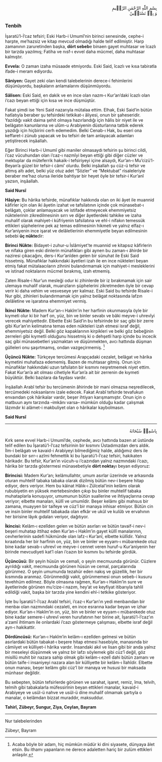 <p class="arabic" dir="rtl">بِسْمِ اللّٰهِ الرَّحْمٰنِ الرَّحٖيمِ<br/>وَ بِهٖ نَسْتَعٖينُ</p>

### Tenbih
İşaratü’l-İ’caz tefsiri; Eski Harb-i Umumî’nin birinci senesinde, cephe-i harpte, me’hazsiz ve kitap mevcud olmadığı halde telif edilmiştir. Harp zamanının zaruretinden başka, **dört sebeb**e binaen gayet muhtasar ve îcazlı bir tarzda yazılmış; Fatiha ve nısf-ı evvel daha mücmel, daha muhtasar kalmıştır.

**Evvela:** O zaman izaha müsaade etmiyordu. Eski Said, îcazlı ve kısa tabiratla ifade-i meram ediyordu.

**Sâniyen:** Gayet zeki olan kendi talebelerinin derece-i fehimlerini düşünüyordu, başkaların anlamalarını düşünmüyordu.

**Sâlisen:** Eski Said, en dakik ve en ince olan nazm-ı Kur’an’daki îcazlı olan i’cazı beyan ettiği için kısa ve ince düşmüştür.

Fakat şimdi ise Yeni Said nazarıyla mütalaa ettim. Elhak, Eski Said’in bütün hatîatıyla beraber şu tefsirdeki tetkikat-ı âliyesi, onun bir şaheseridir. Yazıldığı vakit daima şehit olmaya hazırlandığı için hâlis bir niyet ile ve belâgatın kanunlarına ve ulûm-u Arabiyenin düsturlarına tatbik ederek yazdığı için hiçbirini cerh edemedim. Belki Cenab-ı Hak, bu eseri ona keffaret-i zünub yapacak ve bu tefsiri de tam anlayacak adamları yetiştirecek inşâallah.

Eğer Birinci Harb-i Umumî gibi maniler olmasaydı tefsirin şu birinci cildi, i’caz vücuhundan olan i’caz-ı nazmîyi beyan ettiği gibi diğer cüzler ve mektuplar da müteferrik hakaik-i tefsiriyeyi içine alsaydı, Kur’an-ı Mu’cizü’l-Beyan’a güzel bir tefsir-i câmi’ olurdu. Belki inşâallah şu cüz-ü tefsir ve altmış altı adet, belki yüz otuz adet “Sözler” ve “Mektubat” risaleleriyle beraber me’haz olursa ileride bahtiyar bir heyet öyle bir tefsir-i Kur’anî yazsın, inşâallah.

**Said Nursî**

**Hâşiye:** Bu hârika tefsirde, münafıklar hakkında olan on iki âyet ile muannid kâfirler için olan iki âyetin izahat ve tafsilatının içinde çok münasebat-ı belâgatı, çoklar anlamayacak ve istifade etmeyecek ehemmiyetsiz nüktelerinin zikredilmesinin sırrı ve diğer âyetlerdeki tahkike ve izaha muhalif olarak mahiyet-i küfriyenin tafsilatına ve ehl-i nifakın temessük ettikleri şüphelerine pek az temas edilmesinin hikmeti ve yalnız elfaz-ı Kur’aniyenin ince işarat ve delâletlerinin ehemmiyetle beyan edilmesinin sebebi **üç nükte**dir:

**Birinci Nükte:** Bidayet-i zuhur-u İslâmiyet’te muannid ve kitapsız kâfirlerin ve nifaka giren eski dinlerin münafıkları gibi aynen bu zaman-ı âhirde bir naziresi çıkacağını, ders-i Kur’anîden gelen bir sünuhat ile Eski Said hissetmiş. Münafıklar hakkındaki âyetleri izah ile en ince nükteleri beyan etmiş fakat mütalaacıların zihnini bulandırmamak için mahiyet-i mesleklerini ve istinad noktalarını mücmel bırakmış, izah etmemiş.

Zaten Risale-i Nur’un mesleği odur ki zihinlerde bir iz bırakmamak için sair ulemaya muhalif olarak, muarızların şüphelerini zikretmeden öyle bir cevap verir ki daha vehim ve vesveseye yer kalmaz. Eski Said bu tefsirde Risale-i Nur gibi, zihinleri bulandırmamak için yalnız belâgat noktasında lafzın delâletine ve işaratına ehemmiyet vermiş.

**İkinci Nükte:** Madem Kur’an-ı Hakîm’in her harfinin okunmasıyla öyle bir kıymeti olur ki bir harf on, yüz, bin ve binler sevabı ve bâki meyve-i uhrevîyi verecek mahiyettedir. Elbette Eski Said’in bu tefsirinde bir saç gibi bir zerre gibi Kur’an’ın kelimatına temas eden nükteleri izah etmesi israf değil, ehemmiyetsiz değil. Belki göz kapaklarının kirpikleri ve belki göz bebeğinin zerreleri gibi kıymetli olduğunu hissetmiş ki o dehşetli harp içinde bu incecik saç gibi münasebetleri yazmaktan ve düşünmekten, avcı hattında düşman gülleleri onu şaşırtmamış, ondan vazgeçirmemiş. [^Hâşiye1]

**Üçüncü Nükte:** Türkçeye tercümesi Arapçadaki cezalet, belâgat ve hârika kıymetini muhafaza edememiş. Bazen de muhtasar gitmiş. Onun için münafıklar hakkındaki uzun tafsilatın bir kısmını neşretmemek niyet ettim. Fakat Kur’an’a ait olması cihetiyle Kur’an’a ait bir zerrenin de kıymeti büyüktür. Belki bazılara da faydası vardır.

İnşâallah Arabî tefsir bu tercümenin âhirinde bir mani olmazsa neşredilecek, tercümedeki noksanlarını izale edecek. Fakat Arabî tefsirde tevafukun envaından çok hârikalar vardır, beşer ihtiyarı karışmamıştır. Onun için o matbuun aynı tarzında –imkânı varsa– mümkün olduğu kadar çalışmak lâzımdır ki alâmet-i makbuliyet olan o hârikalar kaybolmasın.

**Said Nursî**

***

<p class="arabic" dir="rtl">بِاسْمِهٖ سُبْحَانَهُ</p>

Kırk sene evvel Harb-i Umumî’de, cephede, avcı hattında bazen at üstünde telif edilen bu İşaratü’l-İ’caz tefsirinin bir kısmını Üstadımızdan ders aldık. İlm-i belâgatı ve kavaid-i Arabiyeyi bilmediğimiz halde, aldığımız ders ile bundaki bir sırr-ı azîmi fehmettik ki bu İşaratü’l-İ’caz tefsiri, hakikaten hârikadır. Bu tefsir, Kur’an’ın vücuh-u i’cazından yalnız nazmındaki i’cazı, hârika bir tarzda göstermesi münasebetiyle **dört nokta**yı beyan ediyoruz:

**Birincisi:** Madem Kur’an; kelâmullahtır, umum asırlar üzerinde ve arkasında oturan muhtelif tabaka tabaka olarak dizilmiş bütün nev-i beşere hitap ediyor, ders veriyor. Hem bu kâinat Hâlık-ı Zülcelal’inin kelâmı olarak rububiyetin en yüksek mertebesinden çıkıp bu binler muhtelif tabaka muhataplarla konuşuyor, umumunun bütün suallerine ve ihtiyaçlarına cevap veriyor; elbette manaları, küllî ve umumîdir. Beşer kelâmı gibi mahsus bir zamana, muayyen bir taifeye ve cüz’î bir manaya inhisar etmiyor. Bütün cin ve insin binler muhtelif tabakada olan efkâr ve ukûl ve kulûb ve ervahının her birisine lâyık gıdaları veriyor, dağıtıyor.

**İkincisi:** Kelâm-ı ezelîden gelen ve bütün asırları ve bütün tavaif-i nev-i beşeri muhatap ittihaz eden Kur’an-ı Hakîm’in gayet küllî manalarının, cevherlerinin sadefi hükmünde olan lafz-ı Kur’anî, elbette küllîdir. Yalnız kıraatında her bir harfinin on, yüz, bin ve binler ve eyyam-ı mübarekede otuz bine kadar sevab-ı uhrevî ve meyve-i cennet veren huruf-u Kur’aniyenin her birinde mevcudiyeti kat’î olan i’cazın bir kısmını bu tefsirde gördük.

**Üçüncüsü:** Bir şeyin hüsün ve cemali, o şeyin mecmuunda görünür. Cüzlere ayrıldığı vakit, mecmuunda görünen hüsün ve cemal, parçalarında görünmez. O şeyin umumunda tezahür eden nakış ve güzellik, her bir kısmında aranmaz. Görünmediği vakit, görünmemesi onun sebeb-i kusuru tevehhüm edilmez. Böyle olmasına rağmen, Kur’an-ı Hakîm’in sure ve âyetlerinde görünen mu’cize-i nazım, hey’at ve keyfiyat itibarıyla tahlil edildiği vakit, başka bir tarzda yine kendini ehl-i tetkike gösteriyor.

İşte bu İşaratü’l-İ’caz Arabî tefsiri, i’caz-ı Kur’an’ın yedi menbaından bir menbaı olan nazmındaki cezaleti, en ince esrarına kadar beyan ve izhar ediyor. Kur’an-ı Hakîm’in on, yüz, bin ve binler ve eyyam-ı mübarekede otuz bine kadar semere-i uhrevî veren hurufatının her birine ait, İşaratü’l-İ’caz’ın a’zamî ihtimam ile onlardaki i’cazı göstermeye çalışması, elbette israf değil ayn-ı hakikattir.

**Dördüncüsü:** Kur’an-ı Hakîm’in kelâm-ı ezelîden gelmesi ve bütün asırlardaki bütün tabakat-ı beşere hitap etmesi hasebiyle, manasında bir câmiiyet ve külliyet-i hârika vardır. İnsandaki akıl ve lisan gibi bir anda yalnız bir meseleyi düşünmek ve yalnız bir lafzı söylemek gibi cüz’î değil, göz misillü muhit bir nazara sahip olmak gibi kelâm-ı ezelî dahi bütün zamanı ve bütün taife-i insaniyeyi nazara alan bir külliyette bir kelâm-ı İlahîdir. Elbette onun manası, beşer kelâmı gibi cüz’î bir manaya ve hususi bir maksada münhasır değildir.

Bu sebepten, bütün tefsirlerde görünen ve sarahat, işaret, remiz, îma, telvih, telmih gibi tabakalarla müfessirînin beyan ettikleri manalar, kavaid-i Arabiyeye ve usûl-ü nahve ve usûl-ü dine muhalif olmamak şartıyla o manalar, o kelâmdan bizzat muraddır, maksuddur.

**Tahirî, Zübeyr, Sungur, Ziya, Ceylan, Bayram**

***

[^Hâşiye1]: Acaba böyle bir adam, hiç mümkün müdür ki dini siyasete, dünyaya âlet etsin. Bu ithamı yapanların ne derece adaletten hariç bir zulüm ettikleri anlaşılır.

Nur talebelerinden

Zübeyr, Bayram

